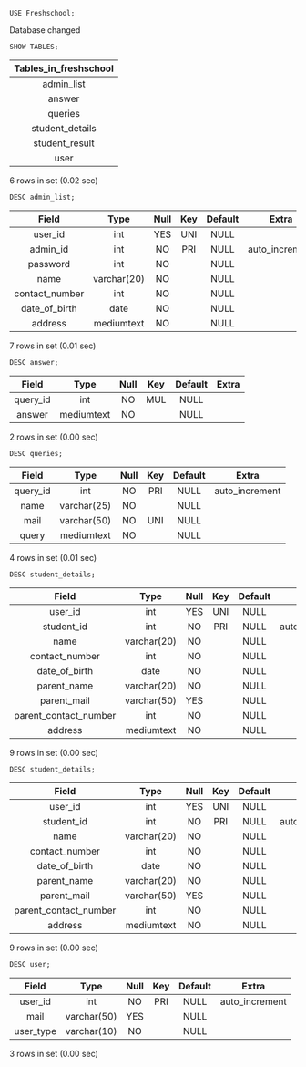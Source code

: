 ```syntax
USE Freshschool;
```

Database changed

```syntax
SHOW TABLES;
```

| Tables_in_freshschool |
| :-------------------: |
|      admin_list       |
|        answer         |
|        queries        |
|    student_details    |
|    student_result     |
|         user          |

6 rows in set (0.02 sec)

```syntax
DESC admin_list;
```

|     Field      |    Type     | Null | Key | Default |     Extra      |
| :------------: | :---------: | :--: | :-: | :-----: | :------------: |
|    user_id     |     int     | YES  | UNI |  NULL   |                |
|    admin_id    |     int     |  NO  | PRI |  NULL   | auto_increment |
|    password    |     int     |  NO  |     |  NULL   |                |
|      name      | varchar(20) |  NO  |     |  NULL   |                |
| contact_number |     int     |  NO  |     |  NULL   |                |
| date_of_birth  |    date     |  NO  |     |  NULL   |                |
|    address     | mediumtext  |  NO  |     |  NULL   |                |

7 rows in set (0.01 sec)

```syntax
DESC answer;
```

|  Field   |    Type    | Null | Key | Default | Extra |
| :------: | :--------: | :--: | :-: | :-----: | :---: |
| query_id |    int     |  NO  | MUL |  NULL   |       |
|  answer  | mediumtext |  NO  |     |  NULL   |       |

2 rows in set (0.00 sec)

```syntax
DESC queries;
```

|  Field   |    Type     | Null | Key | Default |     Extra      |
| :------: | :---------: | :--: | :-: | :-----: | :------------: |
| query_id |     int     |  NO  | PRI |  NULL   | auto_increment |
|   name   | varchar(25) |  NO  |     |  NULL   |                |
|   mail   | varchar(50) |  NO  | UNI |  NULL   |                |
|  query   | mediumtext  |  NO  |     |  NULL   |                |

4 rows in set (0.01 sec)

```syntax
DESC student_details;
```

|         Field         |    Type     | Null | Key | Default |     Extra      |
| :-------------------: | :---------: | :--: | :-: | :-----: | :------------: |
|        user_id        |     int     | YES  | UNI |  NULL   |                |
|      student_id       |     int     |  NO  | PRI |  NULL   | auto_increment |
|         name          | varchar(20) |  NO  |     |  NULL   |                |
|    contact_number     |     int     |  NO  |     |  NULL   |                |
|     date_of_birth     |    date     |  NO  |     |  NULL   |                |
|      parent_name      | varchar(20) |  NO  |     |  NULL   |                |
|      parent_mail      | varchar(50) | YES  |     |  NULL   |                |
| parent_contact_number |     int     |  NO  |     |  NULL   |                |
|        address        | mediumtext  |  NO  |     |  NULL   |                |

9 rows in set (0.00 sec)

```syntax
DESC student_details;
```

|         Field         |    Type     | Null | Key | Default |     Extra      |
| :-------------------: | :---------: | :--: | :-: | :-----: | :------------: |
|        user_id        |     int     | YES  | UNI |  NULL   |                |
|      student_id       |     int     |  NO  | PRI |  NULL   | auto_increment |
|         name          | varchar(20) |  NO  |     |  NULL   |                |
|    contact_number     |     int     |  NO  |     |  NULL   |                |
|     date_of_birth     |    date     |  NO  |     |  NULL   |                |
|      parent_name      | varchar(20) |  NO  |     |  NULL   |                |
|      parent_mail      | varchar(50) | YES  |     |  NULL   |                |
| parent_contact_number |     int     |  NO  |     |  NULL   |                |
|        address        | mediumtext  |  NO  |     |  NULL   |                |

9 rows in set (0.00 sec)

```syntax
DESC user;
```

|   Field   |    Type     | Null | Key | Default |     Extra      |
| :-------: | :---------: | :--: | :-: | :-----: | :------------: |
|  user_id  |     int     |  NO  | PRI |  NULL   | auto_increment |
|   mail    | varchar(50) | YES  |     |  NULL   |                |
| user_type | varchar(10) |  NO  |     |  NULL   |                |

3 rows in set (0.00 sec)
